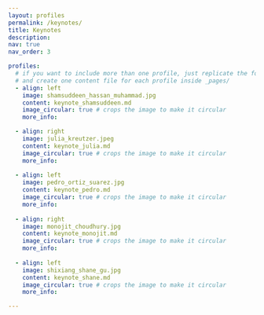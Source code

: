 ```yaml
---
layout: profiles
permalink: /keynotes/
title: Keynotes
description:
nav: true
nav_order: 3

profiles:
  # if you want to include more than one profile, just replicate the following block
  # and create one content file for each profile inside _pages/
  - align: left
    image: shamsuddeen_hassan_muhammad.jpg
    content: keynote_shamsuddeen.md
    image_circular: true # crops the image to make it circular
    more_info:

  - align: right
    image: julia_kreutzer.jpeg
    content: keynote_julia.md
    image_circular: true # crops the image to make it circular
    more_info:
    
  - align: left
    image: pedro_ortiz_suarez.jpg
    content: keynote_pedro.md
    image_circular: true # crops the image to make it circular
    more_info:
    
  - align: right
    image: monojit_choudhury.jpg
    content: keynote_monojit.md
    image_circular: true # crops the image to make it circular
    more_info:
    
  - align: left
    image: shixiang_shane_gu.jpg
    content: keynote_shane.md
    image_circular: true # crops the image to make it circular
    more_info:

---
```

